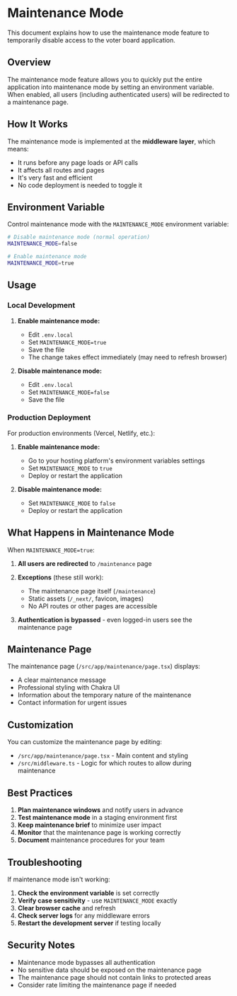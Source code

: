 # Maintenance Mode

This document explains how to use the maintenance mode feature to temporarily disable access to the voter board application.

## Overview

The maintenance mode feature allows you to quickly put the entire application into maintenance mode by setting an environment variable. When enabled, all users (including authenticated users) will be redirected to a maintenance page.

## How It Works

The maintenance mode is implemented at the **middleware layer**, which means:
- It runs before any page loads or API calls
- It affects all routes and pages
- It's very fast and efficient
- No code deployment is needed to toggle it

## Environment Variable

Control maintenance mode with the `MAINTENANCE_MODE` environment variable:

```bash
# Disable maintenance mode (normal operation)
MAINTENANCE_MODE=false

# Enable maintenance mode
MAINTENANCE_MODE=true
```

## Usage

### Local Development

1. **Enable maintenance mode:**
   - Edit `.env.local`
   - Set `MAINTENANCE_MODE=true`
   - Save the file
   - The change takes effect immediately (may need to refresh browser)

2. **Disable maintenance mode:**
   - Edit `.env.local`
   - Set `MAINTENANCE_MODE=false`
   - Save the file

### Production Deployment

For production environments (Vercel, Netlify, etc.):

1. **Enable maintenance mode:**
   - Go to your hosting platform's environment variables settings
   - Set `MAINTENANCE_MODE` to `true`
   - Deploy or restart the application

2. **Disable maintenance mode:**
   - Set `MAINTENANCE_MODE` to `false`
   - Deploy or restart the application

## What Happens in Maintenance Mode

When `MAINTENANCE_MODE=true`:

1. **All users are redirected** to `/maintenance` page
2. **Exceptions** (these still work):
   - The maintenance page itself (`/maintenance`)
   - Static assets (`/_next/`, favicon, images)
   - No API routes or other pages are accessible

3. **Authentication is bypassed** - even logged-in users see the maintenance page

## Maintenance Page

The maintenance page (`/src/app/maintenance/page.tsx`) displays:
- A clear maintenance message
- Professional styling with Chakra UI
- Information about the temporary nature of the maintenance
- Contact information for urgent issues

## Customization

You can customize the maintenance page by editing:
- `/src/app/maintenance/page.tsx` - Main content and styling
- `/src/middleware.ts` - Logic for which routes to allow during maintenance

## Best Practices

1. **Plan maintenance windows** and notify users in advance
2. **Test maintenance mode** in a staging environment first
3. **Keep maintenance brief** to minimize user impact
4. **Monitor** that the maintenance page is working correctly
5. **Document** maintenance procedures for your team

## Troubleshooting

If maintenance mode isn't working:

1. **Check the environment variable** is set correctly
2. **Verify case sensitivity** - use `MAINTENANCE_MODE` exactly
3. **Clear browser cache** and refresh
4. **Check server logs** for any middleware errors
5. **Restart the development server** if testing locally

## Security Notes

- Maintenance mode bypasses all authentication
- No sensitive data should be exposed on the maintenance page
- The maintenance page should not contain links to protected areas
- Consider rate limiting the maintenance page if needed
